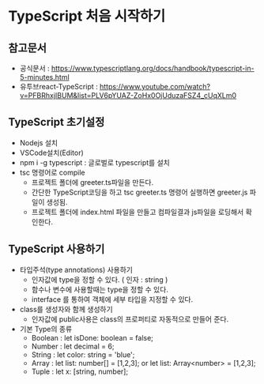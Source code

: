 # TypeScript 처음 시작하기
## 참고문서
* 공식문서 : https://www.typescriptlang.org/docs/handbook/typescript-in-5-minutes.html
* 유투브react-TypeScript : https://www.youtube.com/watch?v=PFBRhxjIBUM&list=PLV6pYUAZ-ZoHx0OjUduzaFSZ4_cUqXLm0

## TypeScript 초기설정
* Nodejs 설치
* VSCode설치(Editor)
* npm i -g typescript : 글로벌로 typescript를 설치
* tsc 명령어로 compile
  - 프로젝트 폴더에 greeter.ts파일을 만든다.
  - 간단한 TypeScript코딩을 하고 tsc greeter.ts 명령어 실행하면 greeter.js 파일이 생성됨.
  - 프로젝트 폴더에 index.html 파일을 만들고 컴파일결과 js파일을 로딩해서 확인한다.

## TypeScript 사용하기
* 타입주석(type annotations) 사용하기
  - 인자값에 type을 정할 수 있다. ( 인자 : string )
  - 함수나 변수에 사용할때는 type을 정할 수 있다.
  - interface 를 통하여 객체에 세부 타입을 지정할 수 있다.
* class를 생성자와 함께 생성하기
  - 인자값에 public사용은 class의 프로퍼티로 자동적으로 만들어 준다.
* 기본 Type의 종류
  - Boolean : let isDone: boolean = false;
  - Number : let decimal = 6;
  - String : let color: string = 'blue';
  - Array : let list: number[] = [1,2,3]; or let list: Array&lt;number&gt; = [1,2,3];
  - Tuple : let x: [string, number];